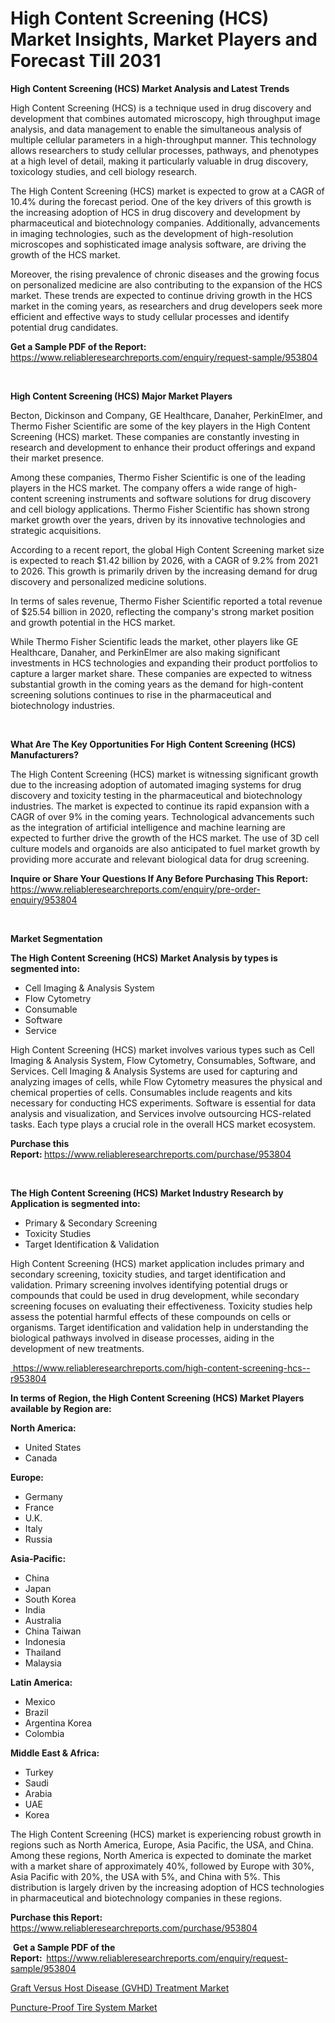 <p><h1>High Content Screening (HCS) Market Insights, Market Players and Forecast Till 2031</h1></p><p><strong>High Content Screening (HCS) Market Analysis and Latest Trends</strong></p>
<p><p>High Content Screening (HCS) is a technique used in drug discovery and development that combines automated microscopy, high throughput image analysis, and data management to enable the simultaneous analysis of multiple cellular parameters in a high-throughput manner. This technology allows researchers to study cellular processes, pathways, and phenotypes at a high level of detail, making it particularly valuable in drug discovery, toxicology studies, and cell biology research.</p><p>The High Content Screening (HCS) market is expected to grow at a CAGR of 10.4% during the forecast period. One of the key drivers of this growth is the increasing adoption of HCS in drug discovery and development by pharmaceutical and biotechnology companies. Additionally, advancements in imaging technologies, such as the development of high-resolution microscopes and sophisticated image analysis software, are driving the growth of the HCS market.</p><p>Moreover, the rising prevalence of chronic diseases and the growing focus on personalized medicine are also contributing to the expansion of the HCS market. These trends are expected to continue driving growth in the HCS market in the coming years, as researchers and drug developers seek more efficient and effective ways to study cellular processes and identify potential drug candidates.</p></p>
<p><strong>Get a Sample PDF of the Report:&nbsp;</strong> <a href="https://www.reliableresearchreports.com/enquiry/request-sample/953804">https://www.reliableresearchreports.com/enquiry/request-sample/953804</a></p>
<p>&nbsp;</p>
<p><strong>High Content Screening (HCS) Major Market Players</strong></p>
<p><p>Becton, Dickinson and Company, GE Healthcare, Danaher, PerkinElmer, and Thermo Fisher Scientific are some of the key players in the High Content Screening (HCS) market. These companies are constantly investing in research and development to enhance their product offerings and expand their market presence.</p><p>Among these companies, Thermo Fisher Scientific is one of the leading players in the HCS market. The company offers a wide range of high-content screening instruments and software solutions for drug discovery and cell biology applications. Thermo Fisher Scientific has shown strong market growth over the years, driven by its innovative technologies and strategic acquisitions.</p><p>According to a recent report, the global High Content Screening market size is expected to reach $1.42 billion by 2026, with a CAGR of 9.2% from 2021 to 2026. This growth is primarily driven by the increasing demand for drug discovery and personalized medicine solutions.</p><p>In terms of sales revenue, Thermo Fisher Scientific reported a total revenue of $25.54 billion in 2020, reflecting the company's strong market position and growth potential in the HCS market.</p><p>While Thermo Fisher Scientific leads the market, other players like GE Healthcare, Danaher, and PerkinElmer are also making significant investments in HCS technologies and expanding their product portfolios to capture a larger market share. These companies are expected to witness substantial growth in the coming years as the demand for high-content screening solutions continues to rise in the pharmaceutical and biotechnology industries.</p></p>
<p>&nbsp;</p>
<p><strong>What Are The Key Opportunities For High Content Screening (HCS) Manufacturers?</strong></p>
<p><p>The High Content Screening (HCS) market is witnessing significant growth due to the increasing adoption of automated imaging systems for drug discovery and toxicity testing in the pharmaceutical and biotechnology industries. The market is expected to continue its rapid expansion with a CAGR of over 9% in the coming years. Technological advancements such as the integration of artificial intelligence and machine learning are expected to further drive the growth of the HCS market. The use of 3D cell culture models and organoids are also anticipated to fuel market growth by providing more accurate and relevant biological data for drug screening.</p></p>
<p><strong>Inquire or Share Your Questions If Any Before Purchasing This Report:</strong> <a href="https://www.reliableresearchreports.com/enquiry/pre-order-enquiry/953804">https://www.reliableresearchreports.com/enquiry/pre-order-enquiry/953804</a></p>
<p>&nbsp;</p>
<p><strong>Market Segmentation</strong></p>
<p><strong>The High Content Screening (HCS) Market Analysis by types is segmented into:</strong></p>
<p><ul><li>Cell Imaging & Analysis System</li><li>Flow Cytometry</li><li>Consumable</li><li>Software</li><li>Service</li></ul></p>
<p><p>High Content Screening (HCS) market involves various types such as Cell Imaging & Analysis System, Flow Cytometry, Consumables, Software, and Services. Cell Imaging & Analysis Systems are used for capturing and analyzing images of cells, while Flow Cytometry measures the physical and chemical properties of cells. Consumables include reagents and kits necessary for conducting HCS experiments. Software is essential for data analysis and visualization, and Services involve outsourcing HCS-related tasks. Each type plays a crucial role in the overall HCS market ecosystem.</p></p>
<p><strong>Purchase this Report:&nbsp;</strong><a href="https://www.reliableresearchreports.com/purchase/953804">https://www.reliableresearchreports.com/purchase/953804</a></p>
<p>&nbsp;</p>
<p><strong>The High Content Screening (HCS) Market Industry Research by Application is segmented into:</strong></p>
<p><ul><li>Primary & Secondary Screening</li><li>Toxicity Studies</li><li>Target Identification & Validation</li></ul></p>
<p><p>High Content Screening (HCS) market application includes primary and secondary screening, toxicity studies, and target identification and validation. Primary screening involves identifying potential drugs or compounds that could be used in drug development, while secondary screening focuses on evaluating their effectiveness. Toxicity studies help assess the potential harmful effects of these compounds on cells or organisms. Target identification and validation help in understanding the biological pathways involved in disease processes, aiding in the development of new treatments.</p></p>
<p><a href="https://www.reliableresearchreports.com/high-content-screening-hcs--r953804">&nbsp;https://www.reliableresearchreports.com/high-content-screening-hcs--r953804</a></p>
<p><strong>In terms of Region, the High Content Screening (HCS) Market Players available by Region are:</strong></p>
<p>
    <p> <strong> North America: </strong>
        <ul>
            <li>United States</li>
            <li>Canada</li>
        </ul>
        </p> 
    <p> <strong> Europe: </strong>
        <ul>
            <li>Germany</li>
            <li>France</li>
            <li>U.K.</li>
            <li>Italy</li>
            <li>Russia</li>
        </ul>
        </p> 
    <p> <strong> Asia-Pacific: </strong>
        <ul>
            <li>China</li>
            <li>Japan</li>
            <li>South Korea</li>
            <li>India</li>
            <li>Australia</li>
            <li>China Taiwan</li>
            <li>Indonesia</li>
            <li>Thailand</li>
            <li>Malaysia</li>
        </ul>
        </p> 
    <p> <strong> Latin America: </strong>
        <ul>
            <li>Mexico</li>
            <li>Brazil</li>
            <li>Argentina Korea</li>
            <li>Colombia</li>
        </ul>
        </p> 
    <p> <strong> Middle East & Africa: </strong>
        <ul>
            <li>Turkey</li>
            <li>Saudi</li>
            <li>Arabia</li>
            <li>UAE</li>
            <li>Korea</li>
        </ul>
    </p>
    </p>
<p><p>The High Content Screening (HCS) market is experiencing robust growth in regions such as North America, Europe, Asia Pacific, the USA, and China. Among these regions, North America is expected to dominate the market with a market share of approximately 40%, followed by Europe with 30%, Asia Pacific with 20%, the USA with 5%, and China with 5%. This distribution is largely driven by the increasing adoption of HCS technologies in pharmaceutical and biotechnology companies in these regions.</p></p>
<p><strong>Purchase this Report: </strong><a href="https://www.reliableresearchreports.com/purchase/953804">https://www.reliableresearchreports.com/purchase/953804</a></p>
<p>&nbsp;<strong>Get a Sample PDF of the Report:&nbsp;&nbsp;</strong><a href="https://www.reliableresearchreports.com/enquiry/request-sample/953804">https://www.reliableresearchreports.com/enquiry/request-sample/953804</a></p>
<p><strong></strong></p>
<p><p><a href="https://github.com/cameroneffertz/Market-Research-Report-List-1/blob/main/graft-versus-host-disease-gvhd-treatment-market.md">Graft Versus Host Disease (GVHD) Treatment Market</a></p><p><a href="https://issuu.com/reportprime-2/docs/puncture-proof-tire-system-market-size-2030.pptx">Puncture-Proof Tire System Market</a></p></p>